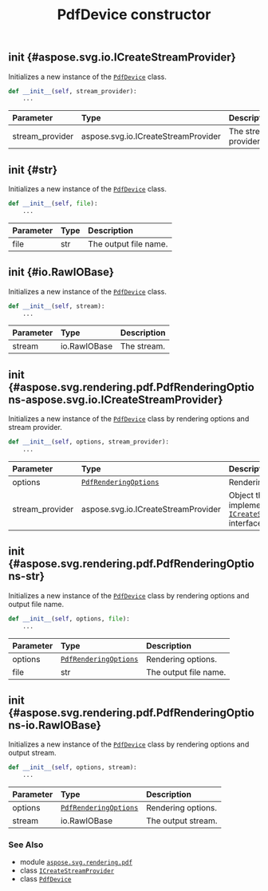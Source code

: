 ﻿---
title: PdfDevice constructor
second_title: Aspose.SVG for Python via .NET API References
description: 
type: docs
weight: 10
url: /python-net/aspose.svg.rendering.pdf/pdfdevice/__init__/
is_root: false
---

## __init__ {#aspose.svg.io.ICreateStreamProvider}

Initializes a new instance of the [`PdfDevice`](/svg/python-net/aspose.svg.rendering.pdf/pdfdevice) class.



```python
def __init__(self, stream_provider):
    ...
```


| Parameter | Type | Description |
| :- | :- | :- |
| stream_provider | aspose.svg.io.ICreateStreamProvider | The stream provider. |


## __init__ {#str}

Initializes a new instance of the [`PdfDevice`](/svg/python-net/aspose.svg.rendering.pdf/pdfdevice) class.



```python
def __init__(self, file):
    ...
```


| Parameter | Type | Description |
| :- | :- | :- |
| file | str | The output file name. |


## __init__ {#io.RawIOBase}

Initializes a new instance of the [`PdfDevice`](/svg/python-net/aspose.svg.rendering.pdf/pdfdevice) class.



```python
def __init__(self, stream):
    ...
```


| Parameter | Type | Description |
| :- | :- | :- |
| stream | io.RawIOBase | The stream. |


## __init__ {#aspose.svg.rendering.pdf.PdfRenderingOptions-aspose.svg.io.ICreateStreamProvider}

Initializes a new instance of the [`PdfDevice`](/svg/python-net/aspose.svg.rendering.pdf/pdfdevice) class by rendering options and stream provider.



```python
def __init__(self, options, stream_provider):
    ...
```


| Parameter | Type | Description |
| :- | :- | :- |
| options | [`PdfRenderingOptions`](/svg/python-net/aspose.svg.rendering.pdf/pdfrenderingoptions) | Rendering options. |
| stream_provider | aspose.svg.io.ICreateStreamProvider | Object that implements the [`ICreateStreamProvider`](/svg/python-net/aspose.svg.io/icreatestreamprovider) interface |


## __init__ {#aspose.svg.rendering.pdf.PdfRenderingOptions-str}

Initializes a new instance of the [`PdfDevice`](/svg/python-net/aspose.svg.rendering.pdf/pdfdevice) class by rendering options and output file name.



```python
def __init__(self, options, file):
    ...
```


| Parameter | Type | Description |
| :- | :- | :- |
| options | [`PdfRenderingOptions`](/svg/python-net/aspose.svg.rendering.pdf/pdfrenderingoptions) | Rendering options. |
| file | str | The output file name. |


## __init__ {#aspose.svg.rendering.pdf.PdfRenderingOptions-io.RawIOBase}

Initializes a new instance of the [`PdfDevice`](/svg/python-net/aspose.svg.rendering.pdf/pdfdevice) class by rendering options and output stream.



```python
def __init__(self, options, stream):
    ...
```


| Parameter | Type | Description |
| :- | :- | :- |
| options | [`PdfRenderingOptions`](/svg/python-net/aspose.svg.rendering.pdf/pdfrenderingoptions) | Rendering options. |
| stream | io.RawIOBase | The output stream. |



### See Also
* module [`aspose.svg.rendering.pdf`](../../)
* class [`ICreateStreamProvider`](/svg/python-net/aspose.svg.io/icreatestreamprovider)
* class [`PdfDevice`](/svg/python-net/aspose.svg.rendering.pdf/pdfdevice)
